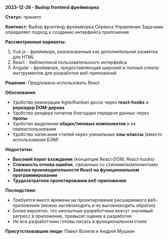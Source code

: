 **2023-12-26 - Выбор frontend фреймворка**

**Статус:** принято

**Контекст:**
Выбор фронтенд-фреймворка Сервиса Управления Задачами определяет подход к созданию интерфейса приложения

**Рассмотренные варианты:**
1. Vue.js - фреймворк, реализованный как дополнительная разметка для HTML
2. React - библиотекой пользовательского интерфейса
3. Angular - фреймворк, предоставляющий широкий и полный спектр инструментов для разработки веб-приложений

**Решение**:
Предложено использовать React

**Обоснование**:
- Удобство реализации Agile/Kanban досок через **react-hooks** и **ререндер DOM-дерева**
- Удобство рендера попапов благодаря передаче данных через **пропы**
- Удобство выделения **общих/типовых компонентов** и их переиспользования
- Удобство написания стилей через уникальные **хэш-классы** (вместо использования БЭМ)

**Недостатки**:
- **Высокий порог вхождения** (концепция React-DOM, React-hooks)
- **Сложность отлова ошибок**, связанных со стилями/компонентами
- **Завязка производительности React на функциональном программировании**
- **Трудозатратное проектирование веб-приложения**

**Последствия:**
- Требуется много времени на проектирование расширяемого веб-приложения (можно наговнокодить и не выговнокодить обратно)
- Более вероятно, что неопытные разработчики внесут значимый регресс в приложение, превысят оценки в разработке
- Не все разработчики готовы писать в функциональном стиле

**Присутствовавшие люди:**
Павел Волков и Андрей Мушкин